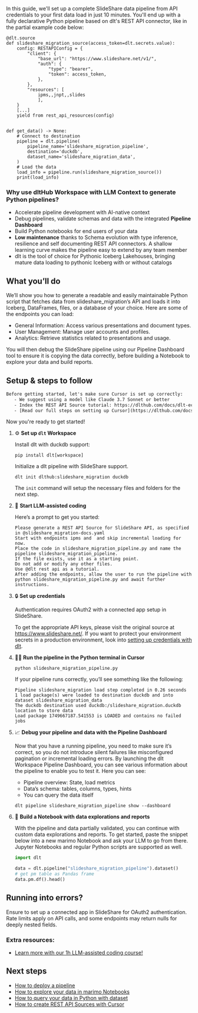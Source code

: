 In this guide, we'll set up a complete SlideShare data pipeline from API credentials to your first data load in just 10 minutes. You'll end up with a fully declarative Python pipeline based on dlt's REST API connector, like in the partial example code below:

```python-outcome
@dlt.source
def slideshare_migration_source(access_token=dlt.secrets.value):
    config: RESTAPIConfig = {
        "client": {
            "base_url": "https://www.slideshare.net/v1/",
            "auth": {
                "type": "bearer",
                "token": access_token,
            },
        },
        "resources": [
            ipms,,jnpt,,slides
            ],
    }
    [...]
    yield from rest_api_resources(config)


def get_data() -> None:
    # Connect to destination
    pipeline = dlt.pipeline(
        pipeline_name='slideshare_migration_pipeline',
        destination='duckdb',
        dataset_name='slideshare_migration_data', 
    )
    # Load the data
    load_info = pipeline.run(slideshare_migration_source())
    print(load_info) 
```

### Why use dltHub Workspace with LLM Context to generate Python pipelines?

- Accelerate pipeline development with AI-native context
- Debug pipelines, validate schemas and data with the integrated **Pipeline Dashboard**
- Build Python notebooks for end users of your data
- **Low maintenance** thanks to Schema evolution with type inference, resilience and self documenting REST API connectors. A shallow learning curve makes the pipeline easy to extend by any team member
- dlt is the tool of choice for Pythonic Iceberg Lakehouses, bringing mature data loading to pythonic Iceberg with or without catalogs

## What you’ll do

We’ll show you how to generate a readable and easily maintainable Python script that fetches data from slideshare_migration’s API and loads it into Iceberg, DataFrames, files, or a database of your choice. Here are some of the endpoints you can load:

- General Information: Access various presentations and document types.
- User Management: Manage user accounts and profiles.
- Analytics: Retrieve statistics related to presentations and usage.

You will then debug the SlideShare pipeline using our Pipeline Dashboard tool to ensure it is copying the data correctly, before building a Notebook to explore your data and build reports.

## Setup & steps to follow

```default
Before getting started, let's make sure Cursor is set up correctly:
   - We suggest using a model like Claude 3.7 Sonnet or better
   - Index the REST API Source tutorial: https://dlthub.com/docs/dlt-ecosystem/verified-sources/rest_api/ and add it to context as **@dlt rest api**
   - [Read our full steps on setting up Cursor](https://dlthub.com/docs/dlt-ecosystem/llm-tooling/cursor-restapi#23-configuring-cursor-with-documentation)
```

Now you're ready to get started!

1. ⚙️ **Set up `dlt` Workspace**
    
    Install dlt with duckdb support:
    ```shell
    pip install dlt[workspace]
    ```

    Initialize a dlt pipeline with SlideShare support.
    ```shell
    dlt init dlthub:slideshare_migration duckdb
    ```

    The `init` command will setup the necessary files and folders for the next step.
    
2. 🤠 **Start LLM-assisted coding**
    
    Here’s a prompt to get you started:
    
    ```prompt
    Please generate a REST API Source for SlideShare API, as specified in @slideshare_migration-docs.yaml 
    Start with endpoints ipms and  and skip incremental loading for now. 
    Place the code in slideshare_migration_pipeline.py and name the pipeline slideshare_migration_pipeline. 
    If the file exists, use it as a starting point. 
    Do not add or modify any other files. 
    Use @dlt rest api as a tutorial. 
    After adding the endpoints, allow the user to run the pipeline with python slideshare_migration_pipeline.py and await further instructions.
    ```

    
3. 🔒 **Set up credentials** 
    
    Authentication requires OAuth2 with a connected app setup in SlideShare.
    
    To get the appropriate API keys, please visit the original source at https://www.slideshare.net/.
    If you want to protect your environment secrets in a production environment, look into [setting up credentials with dlt](https://dlthub.com/docs/walkthroughs/add_credentials).
    
4. 🏃‍♀️ **Run the pipeline in the Python terminal in Cursor**
    
    ```shell
    python slideshare_migration_pipeline.py
    ```
    
    If your pipeline runs correctly, you’ll see something like the following:
    
    ```shell
    Pipeline slideshare_migration load step completed in 0.26 seconds
    1 load package(s) were loaded to destination duckdb and into dataset slideshare_migration_data
    The duckdb destination used duckdb:/slideshare_migration.duckdb location to store data
    Load package 1749667187.541553 is LOADED and contains no failed jobs
    ```
    
5. 📈 **Debug your pipeline and data with the Pipeline Dashboard**

    Now that you have a running pipeline, you need to make sure it’s correct, so you do not introduce silent failures like misconfigured pagination or incremental loading errors. By launching the dlt Workspace Pipeline Dashboard, you can see various information about the pipeline to enable you to test it. Here you can see:
    - Pipeline overview: State, load metrics
    - Data’s schema: tables, columns, types, hints
    - You can query the data itself
    
    ```shell
    dlt pipeline slideshare_migration_pipeline show --dashboard
    ```
    
6. 🐍 **Build a Notebook with data explorations and reports**

    With the pipeline and data partially validated, you can continue with custom data explorations and reports. To get started, paste the snippet below into a new marimo Notebook and ask your LLM to go from there. Jupyter Notebooks and regular Python scripts are supported as well.

    
    ```python
    import dlt

   data = dlt.pipeline("slideshare_migration_pipeline").dataset()
   # get pm table as Pandas frame
   data.pm.df().head()
    ```

## Running into errors?

Ensure to set up a connected app in SlideShare for OAuth2 authentication. Rate limits apply on API calls, and some endpoints may return nulls for deeply nested fields.

### Extra resources:

- [Learn more with our 1h LLM-assisted coding course!](https://www.youtube.com/watch?v=GGid70rnJuM)

## Next steps

- [How to deploy a pipeline](https://dlthub.com/docs/walkthroughs/deploy-a-pipeline)
- [How to explore your data in marimo Notebooks](https://dlthub.com/docs/general-usage/dataset-access/marimo)
- [How to query your data in Python with dataset](https://dlthub.com/docs/general-usage/dataset-access/dataset)
- [How to create REST API Sources with Cursor](https://dlthub.com/docs/dlt-ecosystem/llm-tooling/cursor-restapi)
